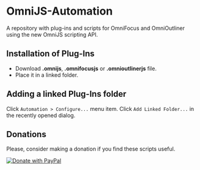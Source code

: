 # OmniJS-Automation
A repository with plug-ins and scripts for OmniFocus and OmniOutliner using the new OmniJS scripting API.

## Installation of Plug-Ins

- Download **.omnijs**, **.omnifocusjs** or **.omnioutlinerjs** file.
- Place it in a linked folder.

## Adding a linked Plug-Ins folder

Click `Automation > Configure...` menu item.
Click `Add Linked Folder...` in the recently opened dialog.

## Donations

Please, consider making a donation if you find these scripts useful.

[![Donate with PayPal](https://github.com/unlocked2412/OmniJS-Automation/blob/master/Misc/donate_button.png)](https://www.paypal.com/donate?hosted_button_id=SG4X2UPMLD85Q)
